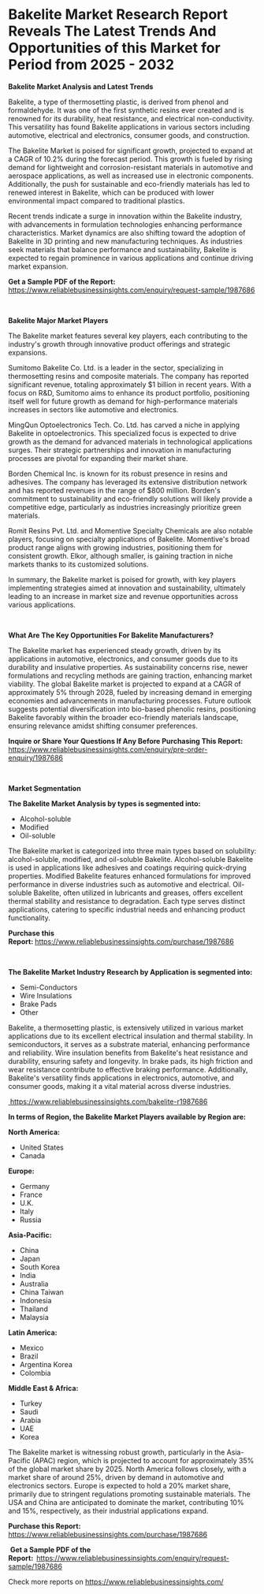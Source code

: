 <p><h1>Bakelite Market Research Report Reveals The Latest Trends And Opportunities of this Market for Period from 2025 - 2032</h1></p><p><strong>Bakelite Market Analysis and Latest Trends</strong></p>
<p><p>Bakelite, a type of thermosetting plastic, is derived from phenol and formaldehyde. It was one of the first synthetic resins ever created and is renowned for its durability, heat resistance, and electrical non-conductivity. This versatility has found Bakelite applications in various sectors including automotive, electrical and electronics, consumer goods, and construction.</p><p>The Bakelite Market is poised for significant growth, projected to expand at a CAGR of 10.2% during the forecast period. This growth is fueled by rising demand for lightweight and corrosion-resistant materials in automotive and aerospace applications, as well as increased use in electronic components. Additionally, the push for sustainable and eco-friendly materials has led to renewed interest in Bakelite, which can be produced with lower environmental impact compared to traditional plastics.</p><p>Recent trends indicate a surge in innovation within the Bakelite industry, with advancements in formulation technologies enhancing performance characteristics. Market dynamics are also shifting toward the adoption of Bakelite in 3D printing and new manufacturing techniques. As industries seek materials that balance performance and sustainability, Bakelite is expected to regain prominence in various applications and continue driving market expansion.</p></p>
<p><strong>Get a Sample PDF of the Report:&nbsp;</strong> <a href="https://www.reliablebusinessinsights.com/enquiry/request-sample/1987686?utm_campaign=63&utm_medium=2&utm_source=Github&utm_content=ia&utm_term=30012025&utm_id=bakelite">https://www.reliablebusinessinsights.com/enquiry/request-sample/1987686</a></p>
<p>&nbsp;</p>
<p><strong>Bakelite Major Market Players</strong></p>
<p><p>The Bakelite market features several key players, each contributing to the industry's growth through innovative product offerings and strategic expansions. </p><p>Sumitomo Bakelite Co. Ltd. is a leader in the sector, specializing in thermosetting resins and composite materials. The company has reported significant revenue, totaling approximately $1 billion in recent years. With a focus on R&D, Sumitomo aims to enhance its product portfolio, positioning itself well for future growth as demand for high-performance materials increases in sectors like automotive and electronics.</p><p>MingQun Optoelectronics Tech. Co. Ltd. has carved a niche in applying Bakelite in optoelectronics. This specialized focus is expected to drive growth as the demand for advanced materials in technological applications surges. Their strategic partnerships and innovation in manufacturing processes are pivotal for expanding their market share.</p><p>Borden Chemical Inc. is known for its robust presence in resins and adhesives. The company has leveraged its extensive distribution network and has reported revenues in the range of $800 million. Borden's commitment to sustainability and eco-friendly solutions will likely provide a competitive edge, particularly as industries increasingly prioritize green materials.</p><p>Romit Resins Pvt. Ltd. and Momentive Specialty Chemicals are also notable players, focusing on specialty applications of Bakelite. Momentive's broad product range aligns with growing industries, positioning them for consistent growth. Elkor, although smaller, is gaining traction in niche markets thanks to its customized solutions.</p><p>In summary, the Bakelite market is poised for growth, with key players implementing strategies aimed at innovation and sustainability, ultimately leading to an increase in market size and revenue opportunities across various applications.</p></p>
<p>&nbsp;</p>
<p><strong>What Are The Key Opportunities For Bakelite Manufacturers?</strong></p>
<p><p>The Bakelite market has experienced steady growth, driven by its applications in automotive, electronics, and consumer goods due to its durability and insulative properties. As sustainability concerns rise, newer formulations and recycling methods are gaining traction, enhancing market viability. The global Bakelite market is projected to expand at a CAGR of approximately 5% through 2028, fueled by increasing demand in emerging economies and advancements in manufacturing processes. Future outlook suggests potential diversification into bio-based phenolic resins, positioning Bakelite favorably within the broader eco-friendly materials landscape, ensuring relevance amidst shifting consumer preferences.</p></p>
<p><strong>Inquire or Share Your Questions If Any Before Purchasing This Report:</strong> <a href="https://www.reliablebusinessinsights.com/enquiry/pre-order-enquiry/1987686?utm_campaign=63&utm_medium=2&utm_source=Github&utm_content=ia&utm_term=30012025&utm_id=bakelite">https://www.reliablebusinessinsights.com/enquiry/pre-order-enquiry/1987686</a></p>
<p>&nbsp;</p>
<p><strong>Market Segmentation</strong></p>
<p><strong>The Bakelite Market Analysis by types is segmented into:</strong></p>
<p><ul><li>Alcohol-soluble</li><li>Modified</li><li>Oil-soluble</li></ul></p>
<p><p>The Bakelite market is categorized into three main types based on solubility: alcohol-soluble, modified, and oil-soluble Bakelite. Alcohol-soluble Bakelite is used in applications like adhesives and coatings requiring quick-drying properties. Modified Bakelite features enhanced formulations for improved performance in diverse industries such as automotive and electrical. Oil-soluble Bakelite, often utilized in lubricants and greases, offers excellent thermal stability and resistance to degradation. Each type serves distinct applications, catering to specific industrial needs and enhancing product functionality.</p></p>
<p><strong>Purchase this Report:&nbsp;</strong><a href="https://www.reliablebusinessinsights.com/purchase/1987686?utm_campaign=63&utm_medium=2&utm_source=Github&utm_content=ia&utm_term=30012025&utm_id=bakelite">https://www.reliablebusinessinsights.com/purchase/1987686</a></p>
<p>&nbsp;</p>
<p><strong>The Bakelite Market Industry Research by Application is segmented into:</strong></p>
<p><ul><li>Semi-Conductors</li><li>Wire Insulations</li><li>Brake Pads</li><li>Other</li></ul></p>
<p><p>Bakelite, a thermosetting plastic, is extensively utilized in various market applications due to its excellent electrical insulation and thermal stability. In semiconductors, it serves as a substrate material, enhancing performance and reliability. Wire insulation benefits from Bakelite's heat resistance and durability, ensuring safety and longevity. In brake pads, its high friction and wear resistance contribute to effective braking performance. Additionally, Bakelite's versatility finds applications in electronics, automotive, and consumer goods, making it a vital material across diverse industries.</p></p>
<p><a href="https://www.reliablebusinessinsights.com/bakelite-r1987686?utm_campaign=63&utm_medium=2&utm_source=Github&utm_content=ia&utm_term=30012025&utm_id=bakelite">&nbsp;https://www.reliablebusinessinsights.com/bakelite-r1987686</a></p>
<p><strong>In terms of Region, the Bakelite Market Players available by Region are:</strong></p>
<p>
    <p> <strong> North America: </strong>
        <ul>
            <li>United States</li>
            <li>Canada</li>
        </ul>
        </p> 
    <p> <strong> Europe: </strong>
        <ul>
            <li>Germany</li>
            <li>France</li>
            <li>U.K.</li>
            <li>Italy</li>
            <li>Russia</li>
        </ul>
        </p> 
    <p> <strong> Asia-Pacific: </strong>
        <ul>
            <li>China</li>
            <li>Japan</li>
            <li>South Korea</li>
            <li>India</li>
            <li>Australia</li>
            <li>China Taiwan</li>
            <li>Indonesia</li>
            <li>Thailand</li>
            <li>Malaysia</li>
        </ul>
        </p> 
    <p> <strong> Latin America: </strong>
        <ul>
            <li>Mexico</li>
            <li>Brazil</li>
            <li>Argentina Korea</li>
            <li>Colombia</li>
        </ul>
        </p> 
    <p> <strong> Middle East & Africa: </strong>
        <ul>
            <li>Turkey</li>
            <li>Saudi</li>
            <li>Arabia</li>
            <li>UAE</li>
            <li>Korea</li>
        </ul>
    </p>
    </p>
<p><p>The Bakelite market is witnessing robust growth, particularly in the Asia-Pacific (APAC) region, which is projected to account for approximately 35% of the global market share by 2025. North America follows closely, with a market share of around 25%, driven by demand in automotive and electronics sectors. Europe is expected to hold a 20% market share, primarily due to stringent regulations promoting sustainable materials. The USA and China are anticipated to dominate the market, contributing 10% and 15%, respectively, as their industrial applications expand.</p></p>
<p><strong>Purchase this Report: </strong><a href="https://www.reliablebusinessinsights.com/purchase/1987686?utm_campaign=63&utm_medium=2&utm_source=Github&utm_content=ia&utm_term=30012025&utm_id=bakelite">https://www.reliablebusinessinsights.com/purchase/1987686</a></p>
<p>&nbsp;<strong>Get a Sample PDF of the Report:&nbsp;&nbsp;</strong><a href="https://www.reliablebusinessinsights.com/enquiry/request-sample/1987686?utm_campaign=63&utm_medium=2&utm_source=Github&utm_content=ia&utm_term=30012025&utm_id=bakelite">https://www.reliablebusinessinsights.com/enquiry/request-sample/1987686</a></p>
<p><strong></strong></p>
<p>Check more reports on <a href="https://www.reliablebusinessinsights.com/?utm_campaign=63&utm_medium=2&utm_source=Github&utm_content=ia&utm_term=30012025&utm_id=bakelite">https://www.reliablebusinessinsights.com/</a></p>